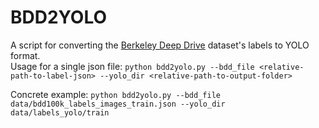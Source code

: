# BDD2YOLO

A script for converting the [Berkeley Deep Drive](https://www.bdd100k.com/) dataset's labels to YOLO format.
<br>Usage for a single json file: `python bdd2yolo.py --bdd_file <relative-path-to-label-json> --yolo_dir <relative-path-to-output-folder>`

Concrete example: `python bdd2yolo.py --bdd_file data/bdd100k_labels_images_train.json --yolo_dir data/labels_yolo/train`
